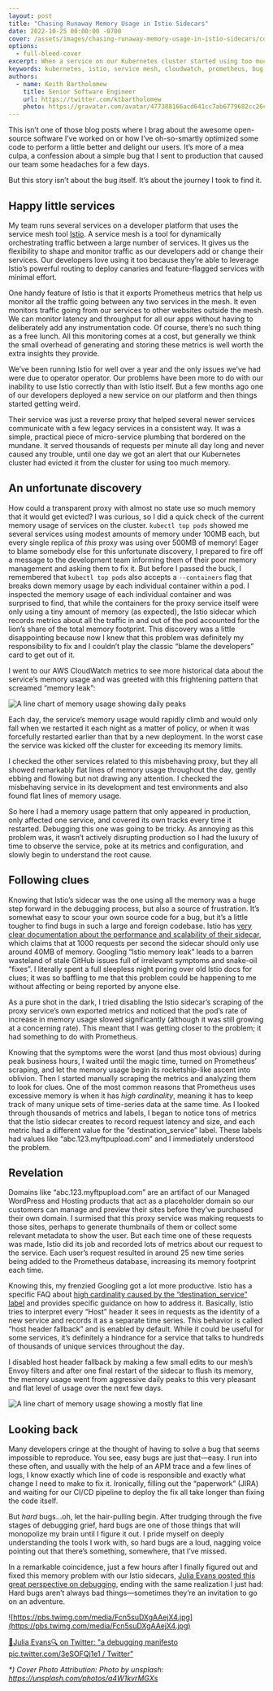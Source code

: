 ```yaml
---
layout: post
title: "Chasing Runaway Memory Usage in Istio Sidecars"
date: 2022-10-25 00:00:00 -0700
cover: /assets/images/chasing-runaway-memory-usage-in-istio-sidecars/cover.jpg
options:
  - full-bleed-cover
excerpt: When a service on our Kubernetes cluster started using too much memory, I thought the service itself was to blame. After a long debugging journey, I found that a misconfigured Istio sidecar proxy was actually to blame.
keywords: kubernetes, istio, service mesh, cloudwatch, prometheus, bug
authors:
  - name: Keith Bartholomew
    title: Senior Software Engineer
    url: https://twitter.com/ktbartholomew
    photo: https://gravatar.com/avatar/477388166acd641cc7ab6779682cc26c?s=400
---
```


This isn’t one of those blog posts where I brag about the awesome open-source software I’ve worked on or how I’ve oh-so-smartly optimized some code to perform a little better and delight our users. It’s more of a mea culpa, a confession about a simple bug that I sent to production that caused our team some headaches for a few days.

But this story isn’t about the bug itself. It’s about the journey I took to find it.

## Happy little services

My team runs several services on a developer platform that uses the service mesh tool [Istio](https://istio.io/). A service mesh is a tool for dynamically orchestrating traffic between a large number of services. It gives us the flexibility to shape and monitor traffic as our developers add or change their services. Our developers love using it too because they’re able to leverage Istio’s powerful routing to deploy canaries and feature-flagged services with minimal effort.

One handy feature of Istio is that it exports Prometheus metrics that help us monitor all the traffic going between any two services in the mesh. It even monitors traffic going from our services to other websites outside the mesh. We can monitor latency and throughput for all our apps without having to deliberately add any instrumentation code. Of course, there’s no such thing as a free lunch. All this monitoring comes at a cost, but generally we think the small overhead of generating and storing these metrics is well worth the extra insights they provide.

We’ve been running Istio for well over a year and the only issues we’ve had were due to operator operator. Our problems have been more to do with our inability to use Istio correctly than with Istio itself. But a few months ago one of our developers deployed a new service on our platform and then things started getting weird.

Their service was just a reverse proxy that helped several newer services communicate with a few legacy services in a consistent way. It was a simple, practical piece of micro-service plumbing that bordered on the mundane. It served thousands of requests per minute all day long and never caused any trouble, until one day we got an alert that our Kubernetes cluster had evicted it from the cluster for using too much memory.

## An unfortunate discovery

How could a transparent proxy with almost no state use so much memory that it would get evicted? I was curious, so I did a quick check of the current memory usage of services on the cluster. `kubectl top pods` showed me several services using modest amounts of memory under 100MB each, but every single replica of _this_ proxy was using over 500MB of memory! Eager to blame somebody else for this unfortunate discovery, I prepared to fire off a message to the development team informing them of their poor memory management and asking them to fix it. But before I passed the buck, I remembered that `kubectl top pods` also accepts a `--containers` flag that breaks down memory usage by each individual container within a pod. I inspected the memory usage of each individual container and was surprised to find, that while the containers for the proxy service itself were only using a tiny amount of memory (as expected), the Istio sidecar which records metrics about all the traffic in and out of the pod accounted for the lion’s share of the total memory footprint. This discovery was a little disappointing because now I knew that this problem was definitely my responsibility to fix and I couldn’t play the classic “blame the developers” card to get out of it.

I went to our AWS CloudWatch metrics to see more historical data about the service’s memory usage and was greeted with this frightening pattern that screamed “memory leak”:

![A line chart of memory usage showing daily peaks]({{site.baseurl}}/assets/images/chasing-runaway-memory-usage-in-istio-sidecars/prometheus-cloudwatch-memory-1.png)

Each day, the service’s memory usage would rapidly climb and would only fall when we restarted it each night as a matter of policy, or when it was forcefully restarted earlier than that by a new deployment. In the worst case the service was kicked off the cluster for exceeding its memory limits.

I checked the other services related to this misbehaving proxy, but they all showed remarkably flat lines of memory usage throughout the day, gently ebbing and flowing but not drawing any attention. I checked the misbehaving service in its development and test environments and also found flat lines of memory usage.

So here I had a memory usage pattern that only appeared in production, only affected one service, and covered its own tracks every time it restarted. Debugging this one was going to be tricky. As annoying as this problem was, it wasn’t actively disrupting production so I had the luxury of time to observe the service, poke at its metrics and configuration, and slowly begin to understand the root cause.

## Following clues

Knowing that Istio’s sidecar was the one using all the memory was a huge step forward in the debugging process, but also a source of frustration. It’s somewhat easy to scour your own source code for a bug, but it’s a little tougher to find bugs in such a large and foreign codebase. Istio has [very clear documentation about the performance and scalability of their sidecar](https://istio.io/latest/docs/ops/deployment/performance-and-scalability/), which claims that at 1000 requests per second the sidecar should only use around 40MB of memory. Googling “Istio memory leak” leads to a barren wasteland of stale GitHub issues full of irrelevant symptoms and snake-oil “fixes”. I literally spent a full sleepless night poring over old Istio docs for clues; it was so baffling to me that this problem could be happening to me without affecting or being reported by anyone else.

As a pure shot in the dark, I tried disabling the Istio sidecar’s scraping of the proxy service’s own exported metrics and noticed that the pod’s rate of increase in memory usage slowed significantly (although it was still growing at a concerning rate). This meant that I was getting closer to the problem; it had something to do with Prometheus.

Knowing that the symptoms were the worst (and thus most obvious) during peak business hours, I waited until the magic time, turned on Prometheus’ scraping, and let the memory usage begin its rocketship-like ascent into oblivion. Then I started manually scraping the metrics and analyzing them to look for clues. One of the most common reasons that Prometheus uses excessive memory is when it has _high cardinality_, meaning it has to keep track of many unique sets of time-series data at the same time. As I looked through thousands of metrics and labels, I began to notice tons of metrics that the Istio sidecar creates to record request latency and size, and each metric had a different value for the “destination_service” label. These labels had values like “abc.123.myftpupload.com” and I immediately understood the problem.

## Revelation

Domains like “abc.123.myftpupload.com” are an artifact of our Managed WordPress and Hosting products that act as a placeholder domain so our customers can manage and preview their sites before they’ve purchased their own domain. I surmised that this proxy service was making requests to those sites, perhaps to generate thumbnails of them or collect some relevant metadata to show the user. But each time one of these requests was made, Istio did its job and recorded lots of metrics about our request to the service. Each user’s request resulted in around 25 new time series being added to the Prometheus database, increasing its memory footprint each time.

Knowing this, my frenzied Googling got a lot more productive. Istio has a specific FAQ about [high cardinality caused by the “destination_service” label](https://istio.io/latest/about/faq/metrics-and-logs/) and provides specific guidance on how to address it. Basically, Istio tries to interpret every “Host” header it sees in requests as the identity of a new service and records it as a separate time series. This behavior is called “host header fallback” and is enabled by default. While it could be useful for some services, it’s definitely a hindrance for a service that talks to hundreds of thousands of unique services throughout the day.

I disabled host header fallback by making a few small edits to our mesh’s Envoy filters and after one final restart of the sidecar to flush its memory, the memory usage went from aggressive daily peaks to this very pleasant and flat level of usage over the next few days.

![A line chart of memory usage showing a mostly flat line]({{site.baseurl}}/assets/images/chasing-runaway-memory-usage-in-istio-sidecars/prometheus-cloudwatch-memory-2.png)

## Looking back

Many developers cringe at the thought of having to solve a bug that seems impossible to reproduce. You see, easy bugs are just that—easy. I run into these often, and usually with the help of an APM trace and a few lines of logs, I know exactly which line of code is responsible and exactly what change I need to make to fix it. Ironically, filling out the “paperwork” (JIRA) and waiting for our CI/CD pipeline to deploy the fix all take longer than fixing the code itself.

But _hard_ bugs…oh, let the hair-pulling begin. After trudging through the five stages of debugging grief, hard bugs are one of those things that will monopolize my brain until I figure it out. I pride myself on deeply understanding the tools I work with, so hard bugs are a loud, nagging voice pointing out that there’s something, somewhere, that I’ve missed.

In a remarkable coincidence, just a few hours after I finally figured out and fixed this memory problem with our Istio sidecars, [Julia Evans posted this great perspective on debugging](https://twitter.com/b0rk/status/1570060516839641092), ending with the same realization I just had: Hard bugs aren’t always bad things—sometimes they’re an invitation to go on an adventure.

![https://pbs.twimg.com/media/Fcn5suDXgAAejX4.jpg](https://pbs.twimg.com/media/Fcn5suDXgAAejX4.jpg)

[🔎Julia Evans🔍 on Twitter: "a debugging manifesto pic.twitter.com/3eSOFQj1e1 / Twitter"](https://twitter.com/b0rk/status/1570060516839641092)


_*) Cover Photo Attribution: Photo by unsplash: https://unsplash.com/photos/a4W1kvrMGXs_
